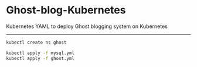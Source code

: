 # Ghost-blog-Kubernetes
Kubernetes YAML to deploy Ghost blogging system on Kubernetes

---

```bash
kubectl create ns ghost

kubectl apply -f mysql.yml
kubectl apply -f ghost.yml
```

